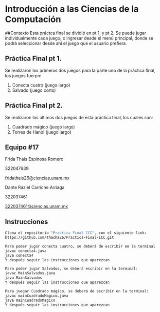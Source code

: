 # Introducción a las Ciencias de la Computación
##Contexto
Esta práctca final se dividió en pt 1, y pt 2.
Se puede jugar individualmente cada juego, o ingresar desde el menú principal, donde se podrá seleccionar desde ahí el juego que el usuario prefiera.

## Práctica Final pt 1.
Se realizaron los primeros dos juegos para la parte uno de la práctica final, los juegos fuerpn:
   1. Conecta cuatro (juego largo)
   2. Salvado (juego corto)
   
## Práctica Final pt 2.
Se realizaron los últimos dos juegos de esta práctica final, los cuales son:
   1. Cuadrado mágico (juego largo)
   2. Torres de Hanoi (juego largo)
   
## Equipo #17 
Frida Thais Espinosa Romero

322047639

fridathais26@ciencias.unam.mx

Dante Raziel Carriche Arriaga 

322037461

322037461@ciencias.unam.mx

## Instrucciones

```bash
Clona el repositorio "Practica Final ICC", con el siguiente link:
https://github.com/Thacha26/Practica-Final-ICC.git
```

```bash
Para poder jugar conecta cuatro, se deberá de escribir en la terminal
javac conecta4.java
java conecta4
Y después seguir las instrucciones que aparezcan
```
```bash
Para poder jugar Salvados, se deberá escribir en la terminal:
javac MainSalvados.java
java MainSalvados
Y después seguir las instrucciones que aparezcan
```
```bash
Para juegar Cuadrado mágico, se deberá de escribir en la terminal:
javac mainCuadradoMagico.java
java mainCuadradoMagico
Y después seguir las instrucciones que aparezcan
```
